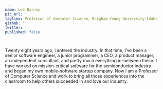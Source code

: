 ```yaml
---
name: Lee Barney
pic_url: ''
tagline: Professor of Computer Science, Brigham Young University-Idaho
github: ''
twitter: ''
published: false

---
```

Twenty eight years ago, I entered the industry. In that time, I've been a senior software engineer, a junior programmer, a CEO, a product manager, an independent consultant, and pretty much everything in-between these. I have worked on mission-critical software for the semiconductor industry and began my own mobile-software startup company. Now I am a Professor of Computer Science and work to bring all those experiences into the classroom to help others succeeded in and love our industry.